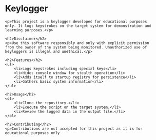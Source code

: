 <!DOCTYPE html>
<html lang="en">
<head>
    <meta charset="UTF-8">
    <meta name="viewport" content="width=device-width, initial-scale=1.0">
    <title>Keylogger README</title>
</head>
<body>
    <h1>Keylogger</h1>

    <p>This project is a keylogger developed for educational purposes only. It logs keystrokes on the target system for demonstration and learning purposes.</p>

    <h2>Disclaimer</h2>
    <p>Use this software responsibly and only with explicit permission from the owner of the system being monitored. Unauthorized use of keyloggers is illegal and unethical.</p>

    <h2>Features</h2>
    <ul>
        <li>Logs keystrokes including special keys</li>
        <li>Hides console window for stealth operation</li>
        <li>Adds itself to startup registry for persistence</li>
        <li>Gathers basic system information</li>
    </ul>

    <h2>Usage</h2>
    <ol>
        <li>Clone the repository.</li>
        <li>Execute the script on the target system.</li>
        <li>Review the logged data in the output file.</li>
    </ol>

    <h2>Contributing</h2>
    <p>Contributions are not accepted for this project as it is for educational purposes only
